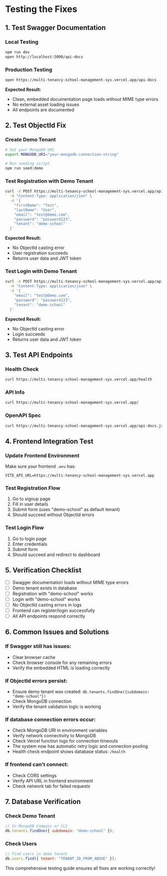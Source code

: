 # Testing the Fixes

## 1. Test Swagger Documentation

### Local Testing

```bash
npm run dev
open http://localhost:5000/api-docs
```

### Production Testing

```bash
open https://multi-tenancy-school-management-sys.vercel.app/api-docs
```

**Expected Result:**

- Clean, embedded documentation page loads without MIME type errors
- No external asset loading issues
- All endpoints are documented

## 2. Test ObjectId Fix

### Create Demo Tenant

```bash
# Set your MongoDB URI
export MONGODB_URI="your-mongodb-connection-string"

# Run seeding script
npm run seed:demo
```

### Test Registration with Demo Tenant

```bash
curl -X POST https://multi-tenancy-school-management-sys.vercel.app/api/v1/users/register \
  -H "Content-Type: application/json" \
  -d '{
    "firstName": "Test",
    "lastName": "User",
    "email": "test@demo.com",
    "password": "password123",
    "tenant": "demo-school"
  }'
```

**Expected Result:**

- No ObjectId casting error
- User registration succeeds
- Returns user data and JWT token

### Test Login with Demo Tenant

```bash
curl -X POST https://multi-tenancy-school-management-sys.vercel.app/api/v1/users/login \
  -H "Content-Type: application/json" \
  -d '{
    "email": "test@demo.com",
    "password": "password123",
    "tenant": "demo-school"
  }'
```

**Expected Result:**

- No ObjectId casting error
- Login succeeds
- Returns user data and JWT token

## 3. Test API Endpoints

### Health Check

```bash
curl https://multi-tenancy-school-management-sys.vercel.app/health
```

### API Info

```bash
curl https://multi-tenancy-school-management-sys.vercel.app/
```

### OpenAPI Spec

```bash
curl https://multi-tenancy-school-management-sys.vercel.app/api-docs.json
```

## 4. Frontend Integration Test

### Update Frontend Environment

Make sure your frontend `.env` has:

```
VITE_API_URL=https://multi-tenancy-school-management-sys.vercel.app
```

### Test Registration Flow

1. Go to signup page
2. Fill in user details
3. Submit form (uses "demo-school" as default tenant)
4. Should succeed without ObjectId errors

### Test Login Flow

1. Go to login page
2. Enter credentials
3. Submit form
4. Should succeed and redirect to dashboard

## 5. Verification Checklist

- [ ] Swagger documentation loads without MIME type errors
- [ ] Demo tenant exists in database
- [ ] Registration with "demo-school" works
- [ ] Login with "demo-school" works
- [ ] No ObjectId casting errors in logs
- [ ] Frontend can register/login successfully
- [ ] All API endpoints respond correctly

## 6. Common Issues and Solutions

### If Swagger still has issues:

- Clear browser cache
- Check browser console for any remaining errors
- Verify the embedded HTML is loading correctly

### If ObjectId errors persist:

- Ensure demo tenant was created: `db.tenants.findOne({subdomain: "demo-school"})`
- Check MongoDB connection
- Verify the tenant validation logic is working

### If database connection errors occur:

- Check MongoDB URI in environment variables
- Verify network connectivity to MongoDB
- Check Vercel function logs for connection timeouts
- The system now has automatic retry logic and connection pooling
- Health check endpoint shows database status: `/health`

### If frontend can't connect:

- Check CORS settings
- Verify API URL in frontend environment
- Check network tab for failed requests

## 7. Database Verification

### Check Demo Tenant

```javascript
// In MongoDB Compass or CLI
db.tenants.findOne({ subdomain: "demo-school" });
```

### Check Users

```javascript
// Find users in demo tenant
db.users.find({ tenant: "TENANT_ID_FROM_ABOVE" });
```

This comprehensive testing guide ensures all fixes are working correctly!
